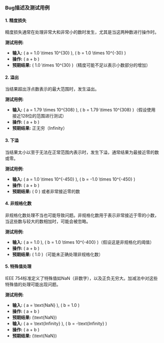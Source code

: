### Bug描述及测试用例

#### 1. 精度损失

精度损失通常在处理非常大和非常小的数时发生，尤其是当这两种数进行操作时。

**测试用例:**

- **输入:** ( a = 1.0 \times 10^{30} ), ( b = 1.0 \times 10^{-30} )
- **操作:** ( a + b )
- **预期结果:** ( 1.0 \times 10^{30} )（精度可能不足以表示小数部分的增加）

#### 2. 溢出

当结果超出浮点数表示的最大范围时，发生溢出。

**测试用例:**

- **输入:** ( a = 1.79 \times 10^{308} ), ( b = 1.79 \times 10^{308} )（假设使用接近128位的范围进行测试）
- **操作:** ( a + b )
- **预期结果:** 正无穷（Infinity）

#### 3. 下溢

当结果太小以至于无法在正常范围内表示时，发生下溢，通常结果为最接近零的数或零。

**测试用例:**

- **输入:** ( a = 1.0 \times 10^{-450} ), ( b = -1.0 \times 10^{-450} )
- **操作:** ( a + b )
- **预期结果:** ( 0 ) 或者非常接近零的数

#### 4. 非规格化数

非规格化数处理不当也可能导致问题。非规格化数用于表示非常接近于零的小数，当这些数与较大的数相加时，可能会被忽略。

**测试用例:**

- **输入:** ( a = 1.0 ), ( b = 1.0 \times 10^{-400} )（假设这是非规格化的阈值）
- **操作:** ( a + b )
- **预期结果:** ( 1.0 )（可能未正确处理非规格化数）

#### 5. 特殊值处理

IEEE 754标准定义了特殊值如NaN（非数字），以及正负无穷大。加减法中对这些特殊值的处理可能出现问题。

**测试用例:**

- **输入:** ( a = \text{NaN} ), ( b = 1.0 )
- **操作:** ( a + b )
- **预期结果:** (\text{NaN})
- **输入:** ( a = \text{Infinity} ), ( b = -\text{Infinity} )
- **操作:** ( a + b )
- **预期结果:** (\text{NaN})